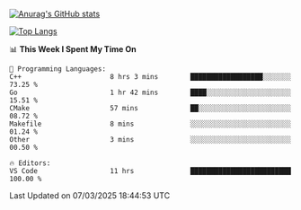 [![Anurag's GitHub stats](https://github-readme-stats.vercel.app/api?username=wugouzi&count_private=true)](https://github.com/anuraghazra/github-readme-stats)

[![Top Langs](https://github-readme-stats.vercel.app/api/top-langs/?username=wugouzi&layout=compact&count_private=true&hide=html)](https://github.com/anuraghazra/github-readme-stats)

<!--START_SECTION:waka-->
📊 **This Week I Spent My Time On** 

```text
💬 Programming Languages: 
C++                      8 hrs 3 mins        ██████████████████░░░░░░░   73.25 % 
Go                       1 hr 42 mins        ████░░░░░░░░░░░░░░░░░░░░░   15.51 % 
CMake                    57 mins             ██░░░░░░░░░░░░░░░░░░░░░░░   08.72 % 
Makefile                 8 mins              ░░░░░░░░░░░░░░░░░░░░░░░░░   01.24 % 
Other                    3 mins              ░░░░░░░░░░░░░░░░░░░░░░░░░   00.50 % 

🔥 Editors: 
VS Code                  11 hrs              █████████████████████████   100.00 % 
```


 Last Updated on 07/03/2025 18:44:53 UTC
<!--END_SECTION:waka-->

<!--
**wugouzi/wugouzi** is a ✨ _special_ ✨ repository because its `README.md` (this file) appears on your GitHub profile.

Here are some ideas to get you started:

- 🔭 I’m currently working on ...
- 🌱 I’m currently learning ...
- 👯 I’m looking to collaborate on ...
- 🤔 I’m looking for help with ...
- 💬 Ask me about ...
- 📫 How to reach me: ...
- 😄 Pronouns: ...
- ⚡ Fun fact: ...
-->
